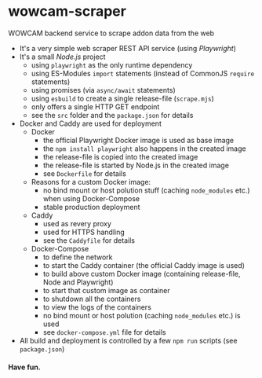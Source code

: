 # wowcam-scraper
WOWCAM backend service to scrape addon data from the web

- It's a very simple web scraper REST API service (using _Playwright_)
- It's a small _Node.js_ project
  - using `playwright` as the only runtime dependency
  - using ES-Modules `import` statements (instead of CommonJS `require` statements)
  - using promises (via `async/await` statements)
  - using `esbuild` to create a single release-file (`scrape.mjs`)
  - only offers a single HTTP GET endpoint
  - see the `src` folder and the `package.json` for details
- Docker and Caddy are used for deployment
  - Docker
    - the official Playwright Docker image is used as base image
    - the `npm install playwright` also happens in the created image
    - the release-file is copied into the created image
    - the release-file is started by Node.js in the created image
    - see `Dockerfile` for details
  - Reasons for a custom Docker image:
    - no bind mount or host polution stuff (caching `node_modules` etc.) when using Docker-Compose
    - stable production deployment
  - Caddy
    - used as revery proxy
    - used for HTTPS handling
    - see the `Caddyfile` for details
  - Docker-Compose
    - to define the network
    - to start the Caddy container (the official Caddy image is used)
    - to build above custom Docker image (containing release-file, Node and Playwright)
    - to start that custom image as container
    - to shutdown all the containers
    - to view the logs of the containers
    - no bind mount or host polution (caching `node_modules` etc.) is used
    - see `docker-compose.yml` file for details
 - All build and deployment is controlled by a few `npm run` scripts (see `package.json`)

 #### Have fun.
